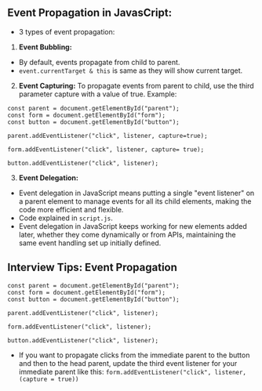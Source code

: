 ## Event Propagation in JavasCript:

- 3 types of event propagation:

1. **Event Bubbling:**

- By default, events propagate from child to parent.
- `event.currentTarget & this` is same as they will show current target.

2. **Event Capturing:**
   To propagate events from parent to child, use the third parameter capture with a value of true. Example:

```
const parent = document.getElementById("parent");
const form = document.getElementById("form");
const button = document.getElementById("button");

parent.addEventListener("click", listener, capture=true);

form.addEventListener("click", listener, capture= true);

button.addEventListener("click", listener);

```

3. **Event Delegation:**

- Event delegation in JavaScript means putting a single "event listener" on a parent element to manage events for all its child elements, making the code more efficient and flexible.
- Code explained in `script.js`.
- Event delegation in JavaScript keeps working for new elements added later, whether they come dynamically or from APIs, maintaining the same event handling set up initially defined.

## Interview Tips: Event Propagation

```
const parent = document.getElementById("parent");
const form = document.getElementById("form");
const button = document.getElementById("button");

parent.addEventListener("click", listener);

form.addEventListener("click", listener);

button.addEventListener("click", listener);
```

- If you want to propagate clicks from the immediate parent to the button and then to the head parent, update the third event listener for your immediate parent like this:
  `form.addEventListener("click", listener, (capture = true))`

